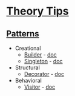 # [Theory Tips](../..)

## [Patterns](https://refactoring.guru/design-patterns)

- Creational
    -  [Builder](./Builder.spec.ts) - [doc](https://refactoring.guru/design-patterns/builder)
    -  [Singleton](./Singleton.spec.ts) - [doc](https://refactoring.guru/design-patterns/singleton)
- Structural
    -  [Decorator](./Decorator.spec.ts) - [doc](https://refactoring.guru/design-patterns/decorator)
- Behavioral
    -  [Visitor](./Visitor.spec.ts) - [doc](https://refactoring.guru/design-patterns/visitor)